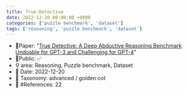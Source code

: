 ```yaml
---
title: True-Detective
date: 2022-12-20 00:00:00 +0800
categories: ['puzzle benchmark', 'dataset']
tags: ['reasoning', 'puzzle benchmark', 'dataset']
---
```


- 📙Paper: "[True Detective: A Deep Abductive Reasoning Benchmark Undoable for GPT-3 and Challenging for GPT-4](https://www.semanticscholar.org/paper/True-Detective%3A-A-Deep-Abductive-Reasoning-Undoable-Del-Fishel/256ef1f8d0ea2982cc50d3e85e5f1b4920f037fe)"
- 🔑Public: ✅
- ⚲ area: Reasoning, Puzzle benchmark, Dataset
- 📅 Date: 2022-12-20
- 🔎 Taxonomy: advanced / golden cot
- 📝 #References: 22
